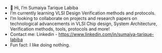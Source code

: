 - 👋 Hi, I’m Sumaiya Tarique Labiba
- I’m currently learning VLSI Design Verification methods and protocols. 
- I’m looking to collaborate on projects and research papers on technological advancements in VLSI Chip design, System Architecture, Verification methods, tools, protocols and more!
- Contact me: Linkedin - https://www.linkedin.com/in/sumaiya-tarique-labiba
- Fun fact: I like doing nothing.

<!---
SumaiyaTariqueLabiba/SumaiyaTariqueLabiba is a ✨ special ✨ repository because its `README.md` (this file) appears on your GitHub profile.
You can click the Preview link to take a look at your changes.
--->
